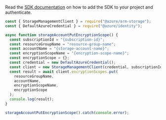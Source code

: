 Read the [SDK documentation](https://github.com/Azure/azure-sdk-for-js/blob/%40azure%2Farm-storage_17.2.0/sdk/storage/arm-storage/README.md) on how to add the SDK to your project and authenticate.

```javascript
const { StorageManagementClient } = require("@azure/arm-storage");
const { DefaultAzureCredential } = require("@azure/identity");

async function storageAccountPutEncryptionScope() {
  const subscriptionId = "{subscription-id}";
  const resourceGroupName = "resource-group-name";
  const accountName = "{storage-account-name}";
  const encryptionScopeName = "{encryption-scope-name}";
  const encryptionScope = {};
  const credential = new DefaultAzureCredential();
  const client = new StorageManagementClient(credential, subscriptionId);
  const result = await client.encryptionScopes.put(
    resourceGroupName,
    accountName,
    encryptionScopeName,
    encryptionScope
  );
  console.log(result);
}

storageAccountPutEncryptionScope().catch(console.error);
```
